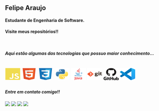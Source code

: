 ## Felipe Araujo <br>
#### Estudante de Engenharia de Software.
#### Visite meus repositórios!!

<br> 

##### Aqui estão algumas das tecnologias que possuo maior conhecimento...

<div style="display: inline_block"><br>
  <img align="center" alt="Felipe-Js" height="40" width="50" src="https://raw.githubusercontent.com/devicons/devicon/master/icons/javascript/javascript-plain.svg">
  <img align="center" alt="Felipe-HTML" height="40" width="50" src="https://raw.githubusercontent.com/devicons/devicon/master/icons/html5/html5-original.svg">
  <img align="center" alt="Felipe-CSS" height="40" width="50" src="https://raw.githubusercontent.com/devicons/devicon/master/icons/css3/css3-original.svg">
  <img align="center" alt="Felipe-Python" height="40" width="50" src="https://raw.githubusercontent.com/devicons/devicon/master/icons/python/python-original.svg">
  <img align="center" alt="Felipe-Java" height="40" width="50" src="https://github.com/devicons/devicon/blob/master/icons/java/java-original-wordmark.svg">
  <img align="center" alt="Felipe-Git" height="40" width="50" src="https://github.com/devicons/devicon/blob/master/icons/git/git-original-wordmark.svg">
  <img align="center" alt="Felipe-GitHub" height="40" width="50" src="https://github.com/devicons/devicon/blob/master/icons/github/github-original-wordmark.svg">
  <img align="center" alt="Felipe-VsCode" height="40" width="50" src="https://github.com/devicons/devicon/blob/master/icons/vscode/vscode-original.svg">
</div>

##
  
##### Entre em contato comigo!!
 
<div> 
  <a href="https://www.instagram.com/f3lipear4ujo" target="_blank"><img src="https://img.shields.io/badge/Instagram-E4405F?style=for-the-badge&logo=instagram&logoColor=white" target="_blank"></a>
 <a href="https://discord.com/channels/@me" target="_blank"><img src="https://img.shields.io/badge/Discord-7289DA?style=for-the-badge&logo=discord&logoColor=white" target="_blank"></a> 
  <a href = "mailto:felipe.mgaraujo@gmai.com"><img src="https://img.shields.io/badge/-Gmail-%23333?style=for-the-badge&logo=gmail&logoColor=white" target="_blank"></a>
  <a href="https://www.linkedin.com/in/felipe-araujo-32ba322b8/" target="_blank"><img src="https://img.shields.io/badge/-LinkedIn-%230077B5?style=for-the-badge&logo=linkedin&logoColor=white" target="_blank"></a> 
</div>

